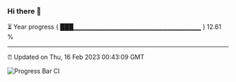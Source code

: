 ### Hi there 👋

⏳ Year progress { ███▁▁▁▁▁▁▁▁▁▁▁▁▁▁▁▁▁▁▁▁▁▁▁▁▁▁▁ } 12.61 %

---

⏰ Updated on Thu, 16 Feb 2023 00:43:09 GMT

![Progress Bar CI](https://github.com/Shyam-Makwana/GitHub-Actions-Demo/workflows/Progress%20Bar%20CI/badge.svg)
